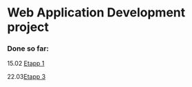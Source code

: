 # Web Application Development project  
  
### Done so far:  
  
15.02 [Etapp 1](https://github.com/MadisD/SFE/wiki/Etapp-1) 
  
22.03[Etapp 3](https://github.com/MadisD/SFE/wiki/Etapp-3)  